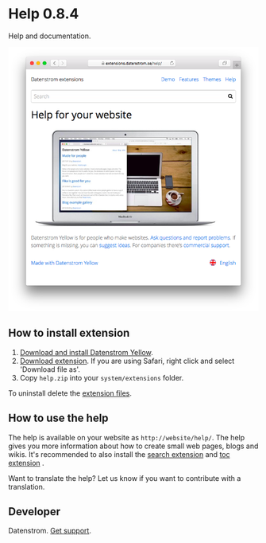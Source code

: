 Help 0.8.4
==========
Help and documentation.

<p align="center"><img src="help-screenshot.png?raw=true" alt="Screenshot"></p>

## How to install extension

1. [Download and install Datenstrom Yellow](https://github.com/datenstrom/yellow/).
2. [Download extension](https://github.com/datenstrom/yellow-extensions/raw/master/zip/help.zip). If you are using Safari, right click and select 'Download file as'.
3. Copy `help.zip` into your `system/extensions` folder.

To uninstall delete the [extension files](extension.ini).

## How to use the help

The help is available on your website as `http://website/help/`. The help gives you more information about how to create small web pages, blogs and wikis. It's recommended to also install the [search extension](https://github.com/datenstrom/yellow-extensions/tree/master/features/search) and [toc extension](https://github.com/datenstrom/yellow-extensions/tree/master/features/toc) .

Want to translate the help? Let us know if you want to contribute with a translation.

## Developer

Datenstrom. [Get support](https://extensions.datenstrom.se/help/).
